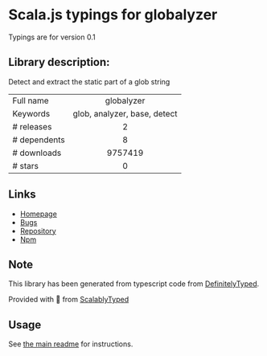 
# Scala.js typings for globalyzer

Typings are for version 0.1

## Library description:
Detect and extract the static part of a glob string

|                    |                 |
| ------------------ | :-------------: |
| Full name          | globalyzer |
| Keywords           | glob, analyzer, base, detect |
| # releases         | 2 |
| # dependents       | 8 |
| # downloads        | 9757419 |
| # stars            | 0 |

## Links
- [Homepage](https://github.com/terkelg/globalyzer#readme)
- [Bugs](https://github.com/terkelg/globalyzer/issues)
- [Repository](https://github.com/terkelg/globalyzer)
- [Npm](https://www.npmjs.com/package/globalyzer)
    


## Note
This library has been generated from typescript code from [DefinitelyTyped](https://definitelytyped.org).

Provided with :purple_heart: from [ScalablyTyped](https://github.com/oyvindberg/ScalablyTyped)

## Usage
See [the main readme](../../readme.md) for instructions.


